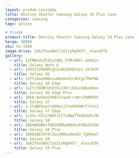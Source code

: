 ```yaml
---
layout: produk-casinghp
title: Destiny Shooter Samsung Galaxy S9 Plus Case
categories: samsung
tags: galaxy

# Produk
product-title: Destiny Shooter Samsung Galaxy S9 Plus Case
harga: 90000
sku: hn-1500
image-drive: 1UAJTmzeBmClsU1tyRgOVST__41wxz6TK
gallery:
  - url: 1jFMWnZoZhIhul8NL_hTMcABFC-aUUAjn
    title: Galaxy Note 8
  - url: 1d9Y22zUKDM1qCsLWCG0X6VSzs-iKJ6tP
    title: Galaxy S6
  - url: 13fYi8azH0NnxuN6o9nO1L9GYgiTPmYNb
    title: Galaxy S6 Edge
  - url: 1uZfxYDOB1U5EYXu33Dri94uibQ6oeNzo
    title: Galaxy S6 Edge Plus
  - url: 1DkA-Av6AvUVK8sToqu6rrzWrvJHAMhD5
    title: Galaxy S7
  - url: 1-JtaBP4vpttdG0avjTrmXkPmMrTrY1nJ
    title: Galaxy S7 Edge
  - url: 1L44v-XZCulWUF31tTLBNqTf6QO4UXuTB
    title: Galaxy S8
  - url: 1DAm802WAi7H82SORbaRB4hiF0QGdXIO0
    title: Galaxy S8 Plus
  - url: 1ROQzBE54V9lZws2MQSwOmuEU_YgUhmxl
    title: Galaxy S9
  - url: 1UAJTmzeBmClsU1tyRgOVST__41wxz6TK
    title: Galaxy S9 Plus
---
```

